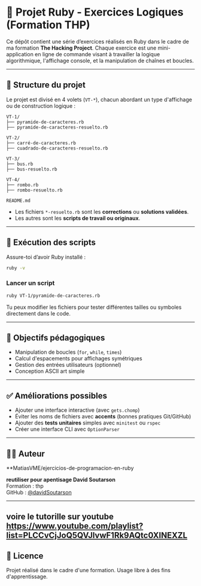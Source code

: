 
# 🧠 Projet Ruby - Exercices Logiques (Formation THP)

Ce dépôt contient une série d’exercices réalisés en Ruby dans le cadre de ma formation **The Hacking Project**. Chaque exercice est une mini-application en ligne de commande visant à travailler la logique algorithmique, l'affichage console, et la manipulation de chaînes et boucles.

---

## 📁 Structure du projet

Le projet est divisé en 4 volets (`VT-*`), chacun abordant un type d'affichage ou de construction logique :

```
VT-1/
├── pyramide-de-caracteres.rb
├── pyramide-de-caracteres-resuelto.rb

VT-2/
├── carré-de-caracteres.rb
├── cuadrado-de-caracteres-resuelto.rb

VT-3/
├── bus.rb
├── bus-resuelto.rb

VT-4/
├── rombo.rb
├── rombo-resuelto.rb

README.md
```

- Les fichiers `*-resuelto.rb` sont les **corrections** ou **solutions validées**.
- Les autres sont les **scripts de travail ou originaux**.

---

## 🚀 Exécution des scripts

Assure-toi d’avoir Ruby installé :

```bash
ruby -v
```

### Lancer un script

```bash
ruby VT-1/pyramide-de-caracteres.rb
```

Tu peux modifier les fichiers pour tester différentes tailles ou symboles directement dans le code.

---

## 🧩 Objectifs pédagogiques

- Manipulation de boucles (`for`, `while`, `times`)
- Calcul d'espacements pour affichages symétriques
- Gestion des entrées utilisateurs (optionnel)
- Conception ASCII art simple

---

## ✅ Améliorations possibles

- Ajouter une interface interactive (avec `gets.chomp`)
- Éviter les noms de fichiers avec **accents** (bonnes pratiques Git/GitHub)
- Ajouter des **tests unitaires** simples avec `minitest` ou `rspec`
- Créer une interface CLI avec `OptionParser`

---

## 🧑‍💻 Auteur


**MatiasVME/ejercicios-de-programacion-en-ruby

**reutiliser pour apentisage David Soutarson**  
Formation : thp  
GitHub : [@davidSoutarson](https://github.com/davidSoutarson)

---
voire le tutorille sur youtube
https://www.youtube.com/playlist?list=PLCCvCjJoQ5QVJlvwF1Rk9AQtc0XINEXZL
---

## 📜 Licence

Projet réalisé dans le cadre d'une formation. Usage libre à des fins d'apprentissage.



